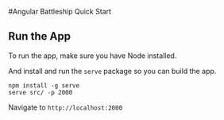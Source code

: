 #Angular Battleship Quick Start


Run the App
-------------------
To run the app, make sure you have Node installed.

And install and run the `serve` package so you can build the app.

```
npm install -g serve
serve src/ -p 2000 
```

Navigate to `http://localhost:2000`

